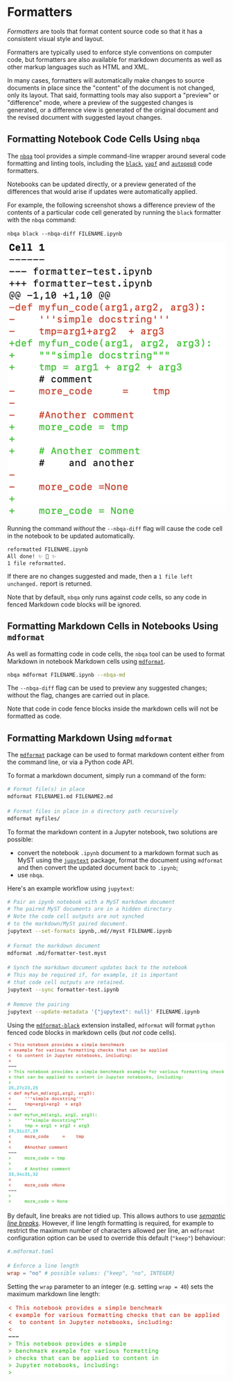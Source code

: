 # Formatters

*Formatters* are tools that format content source code so that it has a consistent visual style and layout.

Formatters are typically used to enforce style conventions on computer code, but formatters are also available for markdown documents as well as other markup languages such as HTML and XML.

In many cases, formatters will automatically make changes to source documents in place since the "content" of the document is not changed, only its layout. That said, formatting tools may also support a "preview" or "difference" mode, where a preview of the suggested changes is generated, or a difference view is generated of the original document and the revised document with suggested layout changes.

## Formatting Notebook Code Cells Using `nbqa`

The [`nbqa`](https://nbqa.readthedocs.io/en/latest) tool provides a simple command-line wrapper around several code formatting and linting tools, including the [`black`](https://black.readthedocs.io/en/stable/), [`yapf`](https://github.com/google/yapf) and [`autopep8`](https://github.com/hhatto/autopep8) code formatters.

Notebooks can be updated directly, or a preview generated of the differences that would arise if updates were automatically applied.

For example, the following screenshot shows a difference preview of the contents of a particular code cell generated by running the `black` formatter with the `nbqa` command:

`nbqa black --nbqa-diff FILENAME.ipynb`

![](images/nbval_black.png)

Running the command *without* the `--nbqa-diff` flag will cause the code cell in the notebook to be updated automatically.

```text
reformatted FILENAME.ipynb
All done! ✨ 🍰 ✨
1 file reformatted.
```

If there are no changes suggested and made, then a `1 file left unchanged.` report is returned.

Note that by default, `nbqa` only runs against *code* cells, so any code in fenced Markdown code blocks will be ignored.

## Formatting Markdown Cells in Notebooks Using `mdformat`

As well as formatting code in code cells, the `nbqa` tool can be used to format Markdown in notebook Markdown cells using [`mdformat`](https://mdformat.readthedocs.io/en/latest).

```bash
nbqa mdformat FILENAME.ipynb --nbqa-md
```

The `--nbqa-diff` flag can be used to preview any suggested changes; without the flag, changes are carried out in place.

Note that code in code fence blocks inside the markdown cells will not be formatted as code.

## Formatting Markdown Using `mdformat`

The [`mdformat`](https://mdformat.readthedocs.io/en/latest) package can be used to format markdown content either from the command line, or via a Python code API.

To format a markdown document, simply run a command of the form:

```bash
# Format file(s) in place
mdformat FILENAME1.md FILENAME2.md

# Format files in place in a directory path recursively
mdformat myfiles/
```

To format the markdown content in a Jupyter notebook, two solutions are possible:

- convert the notebook `.ipynb` document to a markdown format such as MyST using the [`jupytext`](https://jupytext.readthedocs.io/en/latest/) package, format the document using `mdformat` and then convert the updated document back to `.ipynb`;
- use `nbqa`.

Here's an example workflow using `jupytext`:

```bash
# Pair an ipynb notebook with a MyST markdown document
# The paired MyST documents are in a hidden directory
# Note the code cell outputs are not synched
# to the markdown/MySt paired document.
jupytext --set-formats ipynb,.md//myst FILENAME.ipynb

# Format the markdown document
mdformat .md/formatter-test.myst

# Synch the markdown document updates back to the notebook
# This may be required if, for example, it is important
# that code cell outputs are retained.
jupytext --sync formatter-test.ipynb

# Remove the pairing
jupytext --update-metadata '{"jupytext": null}' FILENAME.ipynb
```

Using the [`mdformat-black`](https://github.com/hukkin/mdformat-black) extension installed, `mdformat` will format `python` fenced code blocks in markdown cells (but *not* code cells).

![](images/mdformat.png)

By default, line breaks are not tidied up. This allows authors to use [*semantic line breaks*](https://mdformat.readthedocs.io/en/latest/users/style.html#paragraph-word-wrapping). However, if line length formatting is required, for example to restrict the maximum number of characters allowed per line, an `mdformat` configuration option can be used to override this default (`"keep"`) behaviour:

```toml
#.mdformat.toml

# Enforce a line length
wrap = "no" # possible values: {"keep", "no", INTEGER}
```

Setting the `wrap` parameter to an integer (e.g. setting `wrap = 40`) sets the maximum markdown line length:

![](images/mdformat2.png)